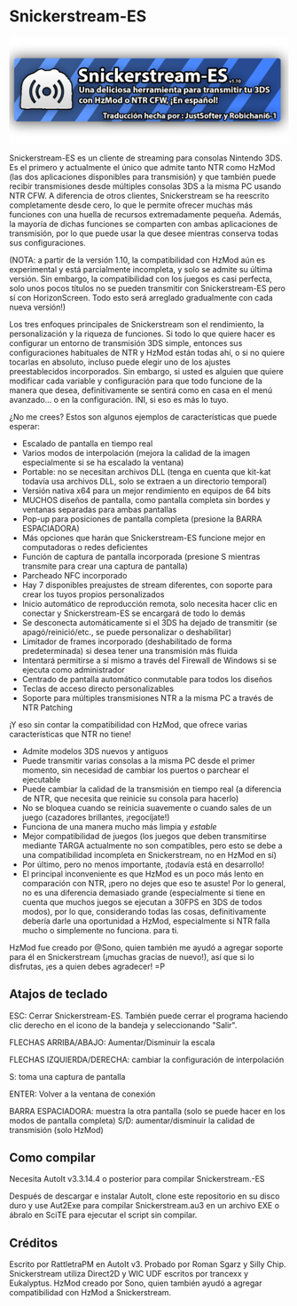 # Snickerstream-ES

![Snickerstream-ES](https://raw.githubusercontent.com/JustSofter/Snickerstream-ES/master/res/snickerstream-esp.png)

Snickerstream-ES es un cliente de streaming para consolas Nintendo 3DS. Es el primero y actualmente el único que admite tanto NTR como HzMod (las dos aplicaciones disponibles para transmisión) y que también puede recibir transmisiones desde múltiples consolas 3DS a la misma PC usando NTR CFW. A diferencia de otros clientes, Snickerstream se ha reescrito completamente desde cero, lo que le permite ofrecer muchas más funciones con una huella de recursos extremadamente pequeña. Además, la mayoría de dichas funciones se comparten con ambas aplicaciones de transmisión, por lo que puede usar la que desee mientras conserva todas sus configuraciones.

(NOTA: a partir de la versión 1.10, la compatibilidad con HzMod aún es experimental y está parcialmente incompleta, y solo se admite su última versión. Sin embargo, la compatibilidad con los juegos es casi perfecta, solo unos pocos títulos no se pueden transmitir con Snickerstream-ES pero sí con HorizonScreen. Todo esto será arreglado gradualmente con cada nueva versión!)

Los tres enfoques principales de Snickerstream son el rendimiento, la personalización y la riqueza de funciones. Si todo lo que quiere hacer es configurar un entorno de transmisión 3DS simple, entonces sus configuraciones habituales de NTR y HzMod están todas ahí, o si no quiere tocarlas en absoluto, incluso puede elegir uno de los ajustes preestablecidos incorporados. Sin embargo, si usted es alguien que quiere modificar cada variable y configuración para que todo funcione de la manera que desea, definitivamente se sentirá como en casa en el menú avanzado... o en la configuración. INI, si eso es más lo tuyo.

¿No me crees? Estos son algunos ejemplos de características que puede esperar:
- Escalado de pantalla en tiempo real
- Varios modos de interpolación (mejora la calidad de la imagen especialmente si se ha escalado la ventana)
- Portable: no se necesitan archivos DLL (tenga en cuenta que kit-kat todavía usa archivos DLL, solo se extraen a un directorio temporal)
- Versión nativa x64 para un mejor rendimiento en equipos de 64 bits
- MUCHOS diseños de pantalla, como pantalla completa sin bordes y ventanas separadas para ambas pantallas
- Pop-up para posiciones de pantalla completa (presione la BARRA ESPACIADORA)
- Más opciones que harán que Snickerstream-ES funcione mejor en computadoras o redes deficientes
- Función de captura de pantalla incorporada (presione S mientras transmite para crear una captura de pantalla)
- Parcheado NFC incorporado
- Hay 7 disponibles preajustes de stream diferentes, con soporte para crear los tuyos propios personalizados
- Inicio automático de reproducción remota, solo necesita hacer clic en conectar y Snickerstream-ES se encargará de todo lo demás
- Se desconecta automáticamente si el 3DS ha dejado de transmitir (se apagó/reinició/etc., se puede personalizar o deshabilitar)
- Limitador de frames incorporado (deshabilitado de forma predeterminada) si desea tener una transmisión más fluida
- Intentará permitirse a sí mismo a través del Firewall de Windows si se ejecuta como administrador
- Centrado de pantalla automático conmutable para todos los diseños
- Teclas de acceso directo personalizables
- Soporte para múltiples transmisiones NTR a la misma PC a través de NTR Patching

¡Y eso sin contar la compatibilidad con HzMod, que ofrece varias características que NTR no tiene!
- Admite modelos 3DS nuevos y antiguos
- Puede transmitir varias consolas a la misma PC desde el primer momento, sin necesidad de cambiar los puertos o parchear el ejecutable
- Puede cambiar la calidad de la transmisión en tiempo real (a diferencia de NTR, que necesita que reinicie su consola para hacerlo)
- No se bloquea cuando se reinicia suavemente o cuando sales de un juego (cazadores brillantes, ¡regocíjate!)
- Funciona de una manera mucho más limpia y *estable*
- Mejor compatibilidad de juegos (los juegos que deben transmitirse mediante TARGA actualmente no son compatibles, pero esto se debe a una compatibilidad incompleta en Snickerstream, no en HzMod en sí)
- Por último, pero no menos importante, ¡todavía está en desarrollo!
- El principal inconveniente es que HzMod es un poco más lento en comparación con NTR, ¡pero no dejes que eso te asuste! Por lo general, no es una diferencia demasiado grande (especialmente si tiene en cuenta que muchos juegos se ejecutan a 30FPS en 3DS de todos modos), por lo que, considerando todas las cosas, definitivamente debería darle una oportunidad a HzMod, especialmente si NTR falla mucho o simplemente no funciona. para ti.

HzMod fue creado por @Sono, quien también me ayudó a agregar soporte para él en Snickerstream (¡muchas gracias de nuevo!), así que si lo disfrutas, ¡es a quien debes agradecer! =P

## Atajos de teclado

ESC: Cerrar Snickerstream-ES. También puede cerrar el programa haciendo clic derecho en el icono de la bandeja y seleccionando "Salir".

FLECHAS ARRIBA/ABAJO: Aumentar/Disminuir la escala

FLECHAS IZQUIERDA/DERECHA: cambiar la configuración de interpolación

S: toma una captura de pantalla

ENTER: Volver a la ventana de conexión

BARRA ESPACIADORA: muestra la otra pantalla (solo se puede hacer en los modos de pantalla completa)
S/D: aumentar/disminuir la calidad de transmisión (solo HzMod)

## Como compilar
Necesita AutoIt v3.3.14.4 o posterior para compilar Snickerstream.-ES

Después de descargar e instalar AutoIt, clone este repositorio en su disco duro y use Aut2Exe para compilar Snickerstream.au3 en un archivo EXE o ábralo en SciTE para ejecutar el script sin compilar.

## Créditos
Escrito por RattletraPM en AutoIt v3. Probado por Roman Sgarz y Silly Chip.
Snickerstream utiliza Direct2D y WIC UDF escritos por trancexx y Eukalyptus.
HzMod creado por Sono, quien también ayudó a agregar compatibilidad con HzMod a Snickerstream.